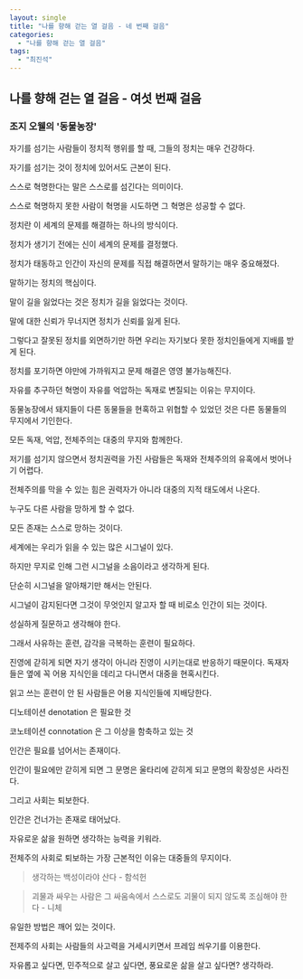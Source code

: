 ```yaml
---
layout: single
title: "나를 향해 걷는 열 걸음 - 네 번째 걸음"
categories:
  - "나를 향해 걷는 열 걸음"
tags:
  - "최진석"
---
```


## 나를 향해 걷는 열 걸음 - 여섯 번째 걸음

### 조지 오웰의 '동물농장'

자기를 섬기는 사람들이 정치적 행위를 할 때, 그들의 정치는 매우 건강하다.

자기를 섬기는 것이 정치에 있어서도 근본이 된다.

스스로 혁명한다는 말은 스스로를 섬긴다는 의미이다.

스스로 혁명하지 못한 사람이 혁명을 시도하면 그 혁명은 성공할 수 없다.

정치란 이 세계의 문제를 해결하는 하나의 방식이다.

정치가 생기기 전에는 신이 세계의 문제를 결정했다.

정치가 태동하고 인간이 자신의 문제를 직접 해결하면서 말하기는 매우 중요해졌다.

말하기는 정치의 핵심이다.

말이 길을 잃었다는 것은 정치가 길을 잃었다는 것이다.

말에 대한 신뢰가 무너지면 정치가 신뢰를 잃게 된다.

그렇다고 잘못된 정치를 외면하기만 하면 우리는 자기보다 못한 정치인들에게 지배를 받게 된다.

정치를 포기하면 야만에 가까워지고 문제 해결은 영영 불가능해진다.

자유를 추구하던 혁명이 자유를 억압하는 독재로 변질되는 이유는 무지이다.

동물농장에서 돼지들이 다른 동물들을 현혹하고 위협할 수 있었던 것은 다른 동물들의 무지에서 기인한다.

모든 독재, 억압, 전체주의는 대중의 무지와 함께한다.

저기를 섬기지 않으면서 정치권력을 가진 사람들은 독재와 전체주의의 유혹에서 벗어나기 어렵다.

전체주의를 막을 수 있는 힘은 권력자가 아니라 대중의 지적 태도에서 나온다.

누구도 다른 사람을 망하게 할 수 없다.

모든 존재는 스스로 망하는 것이다.

세계에는 우리가 읽을 수 있는 많은 시그널이 있다.

하지만 무지로 인해 그런 시그널을 소음이라고 생각하게 된다.

단순히 시그널을 알아채기만 해서는 안된다.

시그널이 감지된다면 그것이 무엇인지 알고자 할 때 비로소 인간이 되는 것이다.

성실하게 질문하고 생각해야 한다.

그래서 사유하는 훈련, 감각을 극복하는 훈련이 필요하다.

진영에 갇히게 되면 자기 생각이 아니라 진영이 시키는대로 반응하기 때문이다.
독재자들은 옆에 꼭 어용 지식인을 데리고 다니면서 대중을 현혹시킨다.

읽고 쓰는 훈련이 안 된 사람들은 어용 지식인들에 지배당한다.

디노테이션 denotation 은 필요한 것

코노테이션 connotation 은 그 이상을 함축하고 있는 것

인간은 필요를 넘어서는 존재이다.

인간이 필요에만 갇히게 되면 그 문명은 울타리에 갇히게 되고 문명의 확장성은 사라진다.

그리고 사회는 퇴보한다.

인간은 건너가는 존재로 태어났다.

자유로운 삶을 원하면 생각하는 능력을 키워라.

전체주의 사회로 퇴보하는 가장 근본적인 이유는 대중들의 무지이다.

> 생각하는 백성이라야 산다 - 함석헌

> 괴물과 싸우는 사람은 그 싸움속에서 스스로도 괴물이 되지 않도록 조심해야 한다 - 니체

유일한 방법은 깨어 있는 것이다.

전제주의 사회는 사람들의 사고력을 거세시키면서 프레임 씌우기를 이용한다.

자유롭고 싶다면, 민주적으로 살고 싶다면, 풍요로운 삶을 살고 싶다면? 생각하라.
